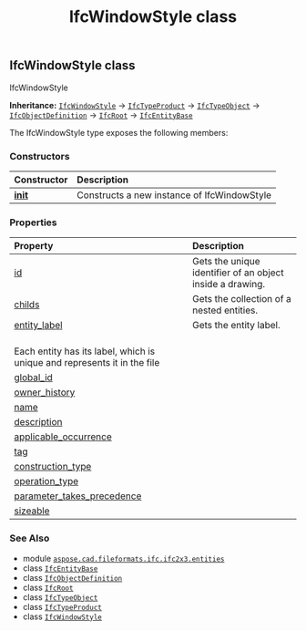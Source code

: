 ﻿---
title: IfcWindowStyle class
second_title: Aspose.CAD for Python via .NET API References
description: 
type: docs
weight: 6480
url: /python-net/aspose.cad.fileformats.ifc.ifc2x3.entities/ifcwindowstyle/
is_root: false
---

## IfcWindowStyle class

IfcWindowStyle



**Inheritance:** [`IfcWindowStyle`](/cad/python-net/aspose.cad.fileformats.ifc.ifc2x3.entities/ifcwindowstyle) → 
[`IfcTypeProduct`](/cad/python-net/aspose.cad.fileformats.ifc.ifc2x3.entities/ifctypeproduct) → 
[`IfcTypeObject`](/cad/python-net/aspose.cad.fileformats.ifc.ifc2x3.entities/ifctypeobject) → 
[`IfcObjectDefinition`](/cad/python-net/aspose.cad.fileformats.ifc.ifc2x3.entities/ifcobjectdefinition) → 
[`IfcRoot`](/cad/python-net/aspose.cad.fileformats.ifc.ifc2x3.entities/ifcroot) → 
[`IfcEntityBase`](/cad/python-net/aspose.cad.fileformats.ifc/ifcentitybase)



The IfcWindowStyle type exposes the following members:

### Constructors
| Constructor | Description |
| :- | :- |
| [__init__](/cad/python-net/aspose.cad.fileformats.ifc.ifc2x3.entities/ifcwindowstyle/__init__/#) | Constructs a new instance of IfcWindowStyle |


### Properties
| Property | Description |
| :- | :- |
| [id](/cad/python-net/aspose.cad.fileformats.ifc.ifc2x3.entities/ifcwindowstyle/id) | Gets the unique identifier of an object inside a drawing. |
| [childs](/cad/python-net/aspose.cad.fileformats.ifc.ifc2x3.entities/ifcwindowstyle/childs) | Gets the collection of a nested entities. |
| [entity_label](/cad/python-net/aspose.cad.fileformats.ifc.ifc2x3.entities/ifcwindowstyle/entity_label) | Gets the entity label.<br/>Each entity has its label, which is unique and represents it in the file |
| [global_id](/cad/python-net/aspose.cad.fileformats.ifc.ifc2x3.entities/ifcwindowstyle/global_id) |  |
| [owner_history](/cad/python-net/aspose.cad.fileformats.ifc.ifc2x3.entities/ifcwindowstyle/owner_history) |  |
| [name](/cad/python-net/aspose.cad.fileformats.ifc.ifc2x3.entities/ifcwindowstyle/name) |  |
| [description](/cad/python-net/aspose.cad.fileformats.ifc.ifc2x3.entities/ifcwindowstyle/description) |  |
| [applicable_occurrence](/cad/python-net/aspose.cad.fileformats.ifc.ifc2x3.entities/ifcwindowstyle/applicable_occurrence) |  |
| [tag](/cad/python-net/aspose.cad.fileformats.ifc.ifc2x3.entities/ifcwindowstyle/tag) |  |
| [construction_type](/cad/python-net/aspose.cad.fileformats.ifc.ifc2x3.entities/ifcwindowstyle/construction_type) |  |
| [operation_type](/cad/python-net/aspose.cad.fileformats.ifc.ifc2x3.entities/ifcwindowstyle/operation_type) |  |
| [parameter_takes_precedence](/cad/python-net/aspose.cad.fileformats.ifc.ifc2x3.entities/ifcwindowstyle/parameter_takes_precedence) |  |
| [sizeable](/cad/python-net/aspose.cad.fileformats.ifc.ifc2x3.entities/ifcwindowstyle/sizeable) |  |



### See Also
* module [`aspose.cad.fileformats.ifc.ifc2x3.entities`](..)
* class [`IfcEntityBase`](/cad/python-net/aspose.cad.fileformats.ifc/ifcentitybase)
* class [`IfcObjectDefinition`](/cad/python-net/aspose.cad.fileformats.ifc.ifc2x3.entities/ifcobjectdefinition)
* class [`IfcRoot`](/cad/python-net/aspose.cad.fileformats.ifc.ifc2x3.entities/ifcroot)
* class [`IfcTypeObject`](/cad/python-net/aspose.cad.fileformats.ifc.ifc2x3.entities/ifctypeobject)
* class [`IfcTypeProduct`](/cad/python-net/aspose.cad.fileformats.ifc.ifc2x3.entities/ifctypeproduct)
* class [`IfcWindowStyle`](/cad/python-net/aspose.cad.fileformats.ifc.ifc2x3.entities/ifcwindowstyle)
